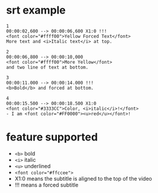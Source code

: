 # srt example #

```
1
00:00:02,600 --> 00:00:06,600 X1:0 !!!
<font color="#ffff00">Yellow Forced Text</font>
More text and <i>Italic text</i> at top.

2
00:00:06,800 --> 00:00:10,000
<font color="#ffff00">More Yellow</font>
and two line of text at bottom.

3
00:00:11.000 --> 00:00:14.000 !!!
<b>Bold</b> and forced at bottom.

4
00:00:15.500 --> 00:00:18.500 X1:0
<font color="#3333CC">Color, <i>italic</i>!</font>
- I am <font color="#FF0000"><u>red</u></font>!
```

# feature supported #

  * `<b>` bold
  * `<i>` italic
  * `<u>` underlined
  * `<font color="#ffccee">`
  * X1:0 means the subtitle is aligned to the top of the video
  * !!! means a forced subtitle
